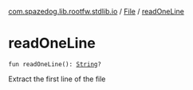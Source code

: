 [com.spazedog.lib.rootfw.stdlib.io](../index.md) / [File](index.md) / [readOneLine](.)

# readOneLine

`fun readOneLine(): `[`String`](https://kotlinlang.org/api/latest/jvm/stdlib/kotlin/-string/index.html)`?`

Extract the first line of the file

